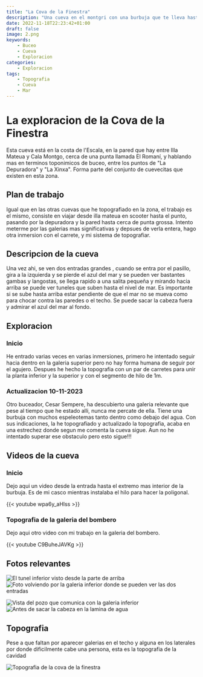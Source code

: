 ```yaml
---
title: "La Cova de la Finestra"
description: "Una cueva en el montgri con una burbuja que te lleva hasta mar abierto "
date: 2022-11-18T22:23:42+01:00
draft: false
image: 2.png
keywords:
    - Buceo
    - Cueva
    - Exploracion
categories:
    - Exploracion
tags:
    - Topografia
    - Cueva
    - Mar
---
```


# La exploracion de la Cova de la Finestra

Esta cueva está en la costa de l'Escala, en la pared que hay entre Illa Mateua y Cala Montgo, cerca de una punta llamada El Romaní, y hablando mas en terminos toponimicos de buceo, entre los puntos de "La Depuradora" y "La Xinxa". Forma parte del conjunto de cuevecitas que existen en esta zona. 

## Plan de trabajo

Igual que en las otras cuevas que he topografiado en la zona, el trabajo es el mismo, consiste en viajar desde illa mateua en scooter hasta el punto, pasando por la depuradora y la pared hasta cerca de punta grossa. Intento meterme por las galerias mas significativas y depsues de verla entera, hago otra inmersion con el carrete, y mi sistema de topografiar.

## Descripcion de la cueva

Una vez ahi, se ven dos entradas grandes , cuando se entra por el pasillo, gira a la izquierda y se pierde el azul del mar y se pueden ver bastantes gambas y langostas, se llega rapido a una salita pequeña y mirando hacia arriba se puede ver tuneles que suben hasta el nivel de mar. Es importante si se sube hasta arriba estar pendiente de que el mar no se mueva como para chocar contra las paredes o el techo. Se puede sacar la cabeza fuera y admirar el azul del mar al fondo.

## Exploracion

### Inicio

He entrado varias veces en varias inmersiones, primero he intentado seguir hacia dentro en la galeria superior pero no hay forma humana de seguir por el agujero. Despues he hecho la topografia con un par de carretes para unir la planta inferior y la superior y con el segmento de hilo de 1m.

### Actualizacion 10-11-2023

Otro buceador, Cesar Sempere, ha descubierto una galeria relevante que pese al tiempo que he estado alli, nunca me percate de ella. Tiene una burbuja con muchos espeleotemas tanto dentro como debajo del agua. Con sus indicaciones, la he topografiado y actualizado la topografia, acaba en una estrechez donde segun me comenta la cueva sigue. Aun no he intentado superar ese obstaculo pero esto sigue!!!

## Videos de la cueva

### Inicio
Dejo aqui un video desde la entrada hasta el extremo mas interior de la burbuja. Es de mi casco mientras instalaba el hilo para hacer la poligonal.

{{< youtube wpa6y_aHlss >}}

### Topografia de la galeria del bombero
Dejo aqui otro video con mi trabajo en la galeria del bombero.

{{< youtube C9BuheJAVKg >}}


## Fotos relevantes
![El tunel inferior visto desde la parte de arriba](1.webp)
![Foto volviendo por la galeria inferior donde se pueden ver las dos entradas](2.webp)

![Vista del pozo que comunica con la galeria inferior](3.webp)
![Antes de sacar la cabeza en la lamina de agua](4.webp)

## Topografia

Pese a que faltan por aparecer galerias en el techo y alguna en los laterales por donde dificilmente cabe una persona, esta es la topografia de la cavidad

![Topografia de la cova de la finestra](topo2.png)
